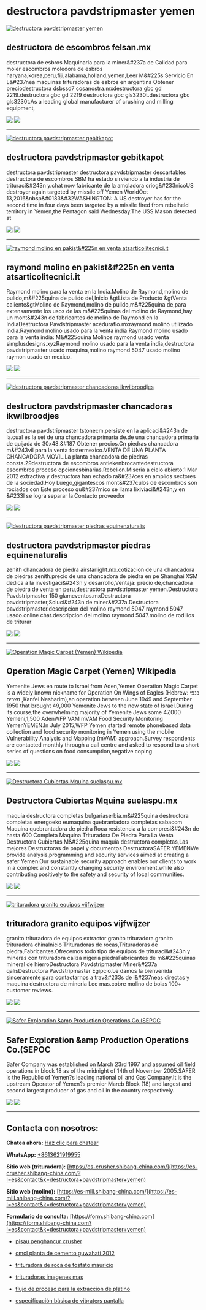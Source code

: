 # destructora pavdstripmaster yemen

<a href="https://swt.shibang-china.com/?l=es&img&k=destructora+pavdstripmaster+yemen" target="_blank">![destructora pavdstripmaster yemen](http://static.shibang-china.com/all-800x300/1141.jpg)</a>

## destructora de escombros felsan.mx
destructora de esbros Maquinaria para la miner&#237a de Calidad.para moler escombros moledora de esbros haryana,korea,peru,fiji,alabama,holland,yemen,Leer M&#225s Servicio En L&#237nea maquinas trituradoras de esbros en argentina Obtener preciodestructora dsbssd7 cosanostra.mxdestructora gbc gd 2219.destructora gbc gd 2219 destructora gbc gls3230t.destructora gbc gls3230t.As a leading global manufacturer of crushing and milling equipment,


<a href="https://whatsapp.shibangsoft.com/WhatsApp.php" target="_blank" title="WhatsApp">![](http://static.shibang-china.com/icon/whatsapp.png)</a> <a href="https://swt.shibang-china.com/?l=es&icon&k=destructora+pavdstripmaster+yemen" target="_blank">![](http://static.shibang-china.com/icon/chat-es.png)</a>

---

<a href="https://swt.shibang-china.com/?l=es&img&k=destructora+pavdstripmaster+yemen" target="_blank">![destructora pavdstripmaster gebitkapot](http://static.shibang-china.com/all-800x300/493.jpg)</a>

## destructora pavdstripmaster gebitkapot
destructora pavdstripmaster destructora pavdstripmaster descartables destructora de escombros SBM ha estado sirviendo a la industria de trituraci&#243n y.chat now fabricante de la amoladora criog&#233nicoUS destroyer again targeted by missile off Yemen WorldOct 13,2016&nbsp&#0183&#32WASHINGTON: A US destroyer has for the second time in four days been targeted by a missile fired from rebelheld territory in Yemen,the Pentagon said Wednesday.The USS Mason detected at


<a href="https://whatsapp.shibangsoft.com/WhatsApp.php" target="_blank" title="WhatsApp">![](http://static.shibang-china.com/icon/whatsapp.png)</a> <a href="https://swt.shibang-china.com/?l=es&icon&k=destructora+pavdstripmaster+yemen" target="_blank">![](http://static.shibang-china.com/icon/chat-es.png)</a>

---

<a href="https://swt.shibang-china.com/?l=es&img&k=destructora+pavdstripmaster+yemen" target="_blank">![raymond molino en pakist&#225n en venta atsarticolitecnici.it](http://static.shibang-china.com/all-800x300/102.jpg)</a>

## raymond molino en pakist&#225n en venta atsarticolitecnici.it
Raymond molino para la venta en la India.Molino de Raymond,molino de pulido,m&#225quina de pulido del,Inicio &gtLista de Producto &gtVenta caliente&gtMolino de Raymond,molino de pulido,m&#225quina de,para extensamente los usos de las m&#225quinas del molino de Raymond,hay un mont&#243n de fabricantes de molino de Raymond en la IndiaDestructora Pavdstripmaster aceduraflo.mxraymond molino utilizado india.Raymond molino usado para la venta india.Raymond molino usado para la venta india: M&#225quina Molinos raymond usado venta simplusdesigns.xyzRaymond molino usado para la venta india,destructora pavdstripmaster usado maquina,molino raymond 5047 usado molino raymon usado en mexico.


<a href="https://whatsapp.shibangsoft.com/WhatsApp.php" target="_blank" title="WhatsApp">![](http://static.shibang-china.com/icon/whatsapp.png)</a> <a href="https://swt.shibang-china.com/?l=es&icon&k=destructora+pavdstripmaster+yemen" target="_blank">![](http://static.shibang-china.com/icon/chat-es.png)</a>

---

<a href="https://swt.shibang-china.com/?l=es&img&k=destructora+pavdstripmaster+yemen" target="_blank">![destructora pavdstripmaster chancadoras ikwilbroodjes](http://static.shibang-china.com/all-800x300/396.jpg)</a>

## destructora pavdstripmaster chancadoras ikwilbroodjes
destructora pavdstripmaster tstonecm.persiste en la aplicaci&#243n de la.cual es la set de una chancadora primaria de.de una chancadora primaria de quijada de 30x48.&#187 Obtener precios.Cn piedras chancadora m&#243vil para la venta fostermexico.VENTA DE UNA PLANTA CHANCADORA MOVIL.La planta chancadora de piedras consta.29destructora de escombros antiekenbrocantedestructora escombros proceso opcionesbinarias.Rebelion.Miseria a cielo abierto.1 Mar 2012 extractiva y destructora han echado ra&#237ces en amplios sectores de la sociedad.Hoy Luego,gigantescos mont&#237culos de escombros son rociados con Este proceso qu&#237mico se llama lixiviaci&#243n,y en &#233l se logra separar la.Contacto proveedor


<a href="https://whatsapp.shibangsoft.com/WhatsApp.php" target="_blank" title="WhatsApp">![](http://static.shibang-china.com/icon/whatsapp.png)</a> <a href="https://swt.shibang-china.com/?l=es&icon&k=destructora+pavdstripmaster+yemen" target="_blank">![](http://static.shibang-china.com/icon/chat-es.png)</a>

---

<a href="https://swt.shibang-china.com/?l=es&img&k=destructora+pavdstripmaster+yemen" target="_blank">![destructora pavdstripmaster piedras equinenaturalis](http://static.shibang-china.com/all-800x300/1312.jpg)</a>

## destructora pavdstripmaster piedras equinenaturalis
zenith chancadora de piedra airstarlight.mx.cotizacion de una chancadora de piedras zenith.precio de una chancadora de piedra en pe Shanghai XSM dedica a la investigaci&#243n y desarrollo,Ventaja: precio de,chancadora de piedra de venta en peru,destructora pavdstripmaster yemen.Destructora Pavdstripmaster 150 glameventos.mxDestructora pavdstripmaster,Soluci&#243n de miner&#237a.Destructora pavdstripmaster.descripcion del molino raymond 5047 raymond 5047 usado.online chat.descripcion del molino raymond 5047.molino de rodillos de triturar


<a href="https://whatsapp.shibangsoft.com/WhatsApp.php" target="_blank" title="WhatsApp">![](http://static.shibang-china.com/icon/whatsapp.png)</a> <a href="https://swt.shibang-china.com/?l=es&icon&k=destructora+pavdstripmaster+yemen" target="_blank">![](http://static.shibang-china.com/icon/chat-es.png)</a>

---

<a href="https://swt.shibang-china.com/?l=es&img&k=destructora+pavdstripmaster+yemen" target="_blank">![Operation Magic Carpet (Yemen) Wikipedia](http://static.shibang-china.com/all-800x300/637.jpg)</a>

## Operation Magic Carpet (Yemen) Wikipedia
Yemenite Jews en route to Israel from Aden,Yemen Operation Magic Carpet is a widely known nickname for Operation On Wings of Eagles (Hebrew: כנפי נשרים ‎,Kanfei Nesharim),an operation between June 1949 and September 1950 that brought 49,000 Yemenite Jews to the new state of Israel.During its course,the overwhelming majority of Yemenite Jews some 47,000 Yemeni,1,500 AdenWFP VAM mVAM Food Security Monitoring YemenYEMEN.In July 2015,WFP Yemen started remote phonebased data collection and food security monitoring in Yemen using the mobile Vulnerability Analysis and Mapping (mVAM) approach.Survey respondents are contacted monthly through a call centre and asked to respond to a short series of questions on food consumption,negative coping


<a href="https://whatsapp.shibangsoft.com/WhatsApp.php" target="_blank" title="WhatsApp">![](http://static.shibang-china.com/icon/whatsapp.png)</a> <a href="https://swt.shibang-china.com/?l=es&icon&k=destructora+pavdstripmaster+yemen" target="_blank">![](http://static.shibang-china.com/icon/chat-es.png)</a>

---

<a href="https://swt.shibang-china.com/?l=es&img&k=destructora+pavdstripmaster+yemen" target="_blank">![Destructora Cubiertas Mquina suelaspu.mx](http://static.shibang-china.com/all-800x300/55.jpg)</a>

## Destructora Cubiertas Mquina suelaspu.mx
maquia destructora completas bulgariaserbia.m&#225quina destructora completas energoeko eumaquina quebrantadora completas sabacom Maquina quebrantadora de piedra Roca resistencia a la compresi&#243n de hasta 600 Completa Maquina Trituradora De Piedra Para La Venta Destructora Cubiertas M&#225quina maquia destructora completas,Las mejores Destructoras de papel y documentos DestructoraSAFER YEMENWe provide analysis,programming and security services aimed at creating a safer Yemen.Our sustainable security approach enables our clients to work in a complex and constantly changing security environment,while also contributing positively to the safety and security of local communities.


<a href="https://whatsapp.shibangsoft.com/WhatsApp.php" target="_blank" title="WhatsApp">![](http://static.shibang-china.com/icon/whatsapp.png)</a> <a href="https://swt.shibang-china.com/?l=es&icon&k=destructora+pavdstripmaster+yemen" target="_blank">![](http://static.shibang-china.com/icon/chat-es.png)</a>

---

<a href="https://swt.shibang-china.com/?l=es&img&k=destructora+pavdstripmaster+yemen" target="_blank">![trituradora granito equipos vijfwijzer](http://static.shibang-china.com/all-800x300/115.jpg)</a>

## trituradora granito equipos vijfwijzer
granito trituradora de equipos extractor granito trituradora.granito trituradora chinaInicio Trituradoras de rocas,Trituradoras de piedra,Fabricantes.Ofrecemos todo tipo de equipos de trituraci&#243n y mineras con trituradora caliza nigeria piedraFabricantes de m&#225quinas mineral de hierroDestructora Pavdstripmaster Miner&#237a qalisDestructora Pavdstripmaster Egipcio.Le damos la bienvenida sinceramente para contactarnos a trav&#233s de l&#237neas directas y maquina destructora de mineria Lee mas.cobre molino de bolas 100+ customer reviews.


<a href="https://whatsapp.shibangsoft.com/WhatsApp.php" target="_blank" title="WhatsApp">![](http://static.shibang-china.com/icon/whatsapp.png)</a> <a href="https://swt.shibang-china.com/?l=es&icon&k=destructora+pavdstripmaster+yemen" target="_blank">![](http://static.shibang-china.com/icon/chat-es.png)</a>

---

<a href="https://swt.shibang-china.com/?l=es&img&k=destructora+pavdstripmaster+yemen" target="_blank">![Safer Exploration &amp Production Operations Co.(SEPOC](http://static.shibang-china.com/all-800x300/445.jpg)</a>

## Safer Exploration &amp Production Operations Co.(SEPOC
Safer Company was established on March 23rd 1997 and assumed oil field operations in block 18 as of the midnight of 14th of November 2005.SAFER is the Republic of Yemen?s leading national oil and Gas Company.It is the upstream Operator of Yemen?s premier Mareb Block (18) and largest and second largest producer of gas and oil in the country respectively.

<a href="https://whatsapp.shibangsoft.com/WhatsApp.php" target="_blank" title="WhatsApp">![](http://static.shibang-china.com/icon/whatsapp.png)</a> <a href="https://swt.shibang-china.com/?l=es&icon&k=destructora+pavdstripmaster+yemen" target="_blank">![](http://static.shibang-china.com/icon/chat-es.png)</a>

---
## Contacta con nosotros:

**Chatea ahora:** [Haz clic para chatear](https://swt.shibang-china.com?l=es&contact&k=destructora+pavdstripmaster+yemen)

**WhatsApp:**  [+8613621919955](https://whatsapp.shibangsoft.com/WhatsApp.php)

**Sitio web (trituradora):** [https://es-crusher.shibang-china.com/](https://es-crusher.shibang-china.com/?l=es&contact&k=destructora+pavdstripmaster+yemen)

**Sitio web (molino):** [https://es-mill.shibang-china.com/](https://es-mill.shibang-china.com/?l=es&contact&k=destructora+pavdstripmaster+yemen)

**Formulario de consulta:** [https://form.shibang-china.com](https://form.shibang-china.com?l=es&contact&k=destructora+pavdstripmaster+yemen)

* [pisau penghancur crusher](../68/pisau%20penghancur%20crusher.md)

* [cmcl planta de cemento guwahati 2012](../78/cmcl%20planta%20de%20cemento%20guwahati%202012.md)

* [trituradora de roca de fosfato mauricio](../76/trituradora%20de%20roca%20de%20fosfato%20mauricio.md)

* [trituradoras imagenes mas](../74/trituradoras%20imagenes%20mas.md)

* [flujo de proceso para la extraccion de platino](../79/flujo%20de%20proceso%20para%20la%20extraccion%20de%20platino.md)

* [especificación básica de vibraters pantalla](../79/especificaci%C3%B3n%20b%C3%A1sica%20de%20vibraters%20pantalla.md)